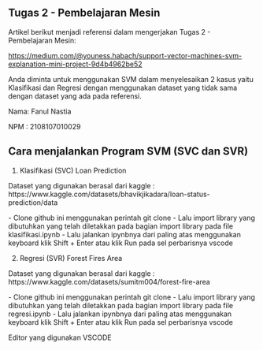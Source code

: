 ## Tugas 2 - Pembelajaran Mesin
Artikel berikut menjadi referensi dalam mengerjakan Tugas 2 - Pembelajaran Mesin:

<a herf>https://medium.com/@youness.habach/support-vector-machines-svm-explanation-mini-project-9d4b4962be52</href>
<p>Anda diminta untuk menggunakan SVM dalam menyelesaikan 2 kasus yaitu Klasifikasi dan Regresi dengan menggunakan dataset yang tidak sama dengan dataset yang ada pada referensi.<p></p>

<p>Nama: Fanul Nastia</p>
<p></p>NPM : 2108107010029</p>

## Cara menjalankan Program SVM (SVC dan SVR)
1. Klasifikasi (SVC) Loan Prediction
<p>Dataset yang digunakan berasal dari kaggle : https://www.kaggle.com/datasets/bhavikjikadara/loan-status-prediction/data</p>
- Clone github ini menggunakan perintah git clone
- Lalu import library yang dibutuhkan yang telah diletakkan pada bagian import library pada file klasifikasi.ipynb
- Lalu jalankan ipynbnya dari paling atas menggunakan keyboard klik Shift + Enter atau klik Run pada sel perbarisnya vscode
 
2. Regresi (SVR) Forest Fires Area
<p>Dataset yang digunakan berasal dari kaggle : https://www.kaggle.com/datasets/sumitm004/forest-fire-area</p>
- Clone github ini menggunakan perintah git clone
- Lalu import library yang dibutuhkan yang telah diletakkan pada bagian import library pada file regresi.ipynb
- Lalu jalankan ipynbnya dari paling atas menggunakan keyboard klik Shift + Enter atau klik Run pada sel perbarisnya vscode

Editor yang digunakan VSCODE
